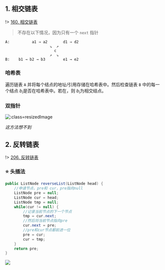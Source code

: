 ## 1. 相交链表

!> [160. 相交链表](https://leetcode-cn.com/problems/intersection-of-two-linked-lists/)

> 不存在以下情况，因为只有一个 `next` 指针
    
    A:          a1 → a2       d1 → d2
            		    ↘  ↗
            		      c
            		    ↗  ↘
    B:    b1 → b2 → b3        e1 → e2

### 哈希表

遍历链表 `A` 并将每个结点的地址/引用存储在哈希表中。然后检查链表 `B` 中的每一个结点 $b_i$​ 是否在哈希表中。若在，则 $b_i$​ 为相交结点。

### 双指针

![](https://cdn.jsdelivr.net/gh/JingqingLin/ImageHosting/img/20200228150944.png ':class=resizedImage')

*这方法想不到*

## 2. 反转链表

!> [206. 反转链表](https://leetcode-cn.com/problems/reverse-linked-list/)

### ⭐ 头插法

```java
public ListNode reverseList(ListNode head) {
    //申请节点，pre和 cur，pre指向null
    ListNode pre = null;
    ListNode cur = head;
    ListNode tmp = null;
    while(cur != null) {
    	//记录当前节点的下一个节点
    	tmp = cur.next;
    	//然后将当前节点指向pre
    	cur.next = pre;
    	//pre和cur节点都前进一位
    	pre = cur;
    	cur = tmp;
    }
    return pre;
}
```

![](https://cdn.jsdelivr.net/gh/JingqingLin/ImageHosting/img/7d8712af4fbb870537607b1dd95d66c248eb178db4319919c32d9304ee85b602-迭代.gif)


